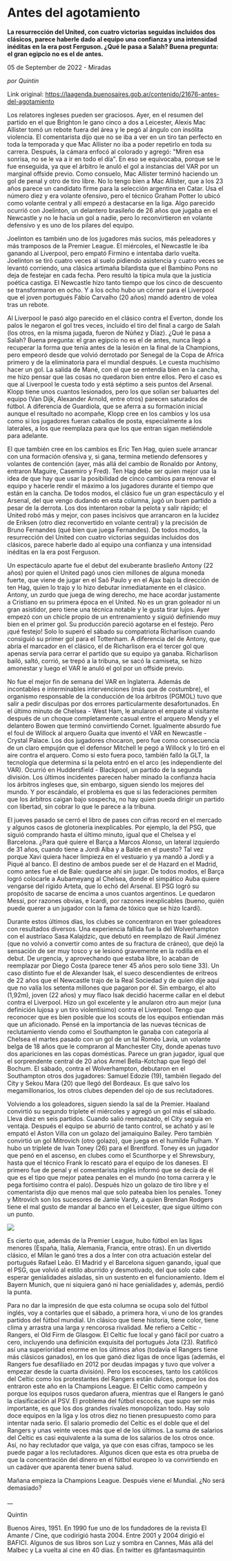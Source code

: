# Antes del agotamiento

**La resurrección del United, con cuatro victorias seguidas incluidos dos clásicos, parece haberle dado al equipo una confianza y una intensidad inéditas en la era post Ferguson.  ¿Qué le pasa a Salah? Buena pregunta: el gran egipcio no es el de antes.**

05 de September de 2022 - Miradas

_por Quintin_

Link original: https://laagenda.buenosaires.gob.ar/contenido/21676-antes-del-agotamiento



Los relatores ingleses pueden ser graciosos. Ayer, en el resumen del partido en el que Brighton le gano cinco a dos a Leicester, Alexis Mac Allister tomó un rebote fuera del área y le pegó al ángulo con insólita violencia. El comentarista dijo que no se iba a ver en un tiro tan perfecto en toda la temporada y que Mac Allister no iba a poder repetirlo en toda su carrera. Después, la cámara enfocó al colorado y agregó: "Miren esa sonrisa, no se le va a ir en todo el día". En eso se equivocaba, porque se le fue enseguida, ya que el árbitro le anuló el gol a instancias del VAR por un marginal offside previo. Como consuelo, Mac Allister terminó haciendo un gol de penal y otro de tiro libre. No lo tengo bien a Mac Allister, que a los 23 años parece un candidato firme para la selección argentina en Catar. Usa el número diez y era volante ofensivo, pero el técnico Graham Potter lo ubicó como volante central y allí empezó a destacarse en la liga. Algo parecido ocurrió con Joelinton, un delantero brasileño de 26 años que jugaba en el Newcastle y no le hacía un gol a nadie, pero lo reconvirtieron en volante defensivo y es uno de los pilares del equipo.




Joelinton es también uno de los jugadores más sucios, más peleadores y más tramposos de la Premier League. El miércoles, el Newcastle le iba ganando al Liverpool, pero empató Firmino e intentaba darlo vuelta. Joelinton se tiró cuatro veces al suelo pidiendo asistencia y cuatro veces se levantó corriendo, una clásica artimaña bilardista que el Bambino Pons no deja de festejar en cada fecha. Pero resultó la típica mula que la justicia poética castiga. El Newcastle hizo tanto tiempo que los cinco de descuento se transformaron en ocho. Y a los ocho hubo un córner para el Liverpool que el joven portugués Fábio Carvalho (20 años) mandó adentro de volea tras un rebote.




Al Liverpool le pasó algo parecido en el clásico contra el Everton, donde los palos le negaron el gol tres veces, incluido el tiro del final a cargo de Salah (los otros, en la misma jugada, fueron de Núñez y Díaz). ¿Qué le pasa a Salah? Buena pregunta: el gran egipcio no es el de antes, nunca llegó a recuperar la forma que tenía antes de la lesión en la final de la Champions, pero empeoró desde que volvió derrotado por Senegal de la Copa de Africa primero y de la eliminatoria para el mundial después. Le cuesta muchísimo hacer un gol. La salida de Mané, con el que se entendía bien en la cancha, me hizo pensar que las cosas no quedaron bien entre ellos. Pero el caso es que al Liverpool le cuesta todo y está séptimo a seis puntos del Arsenal. Klopp tiene unos cuantos lesionados, pero los que solían ser baluartes del equipo (Van Dijk, Alexander Arnold, entre otros) parecen saturados de fútbol. A diferencia de Guardiola, que se aferra a su formación inicial aunque el resultado no acompañe, Klopp cree en los cambios y los usa como si los jugadores fueran caballos de posta, especialmente a los laterales, a los que reemplaza para que los que entran sigan metiéndole para adelante.




El que también cree en los cambios es Eric Ten Hag, quien suele arrancar con una formación ofensiva y, si gana, termina metiendo defensores y volantes de contención (ayer, más allá del cambio de Ronaldo por Antony, entraron Maguire, Casemiro y Fred). Ten Hag debe ser quien mejor usa la idea de que hay que usar la posibilidad de cinco cambios para renovar el equipo y hacerle rendir el máximo a los jugadores durante el tiempo que están en la cancha. De todos modos, el clásico fue un gran espectáculo y el Arsenal, del que vengo dudando en esta columna, jugó un buen partido a pesar de la derrota. Los dos intentaron robar la pelota y salir rápido; el United robó más y mejor, con pases incisivos que arrancaron en la lucidez de Eriksen (otro diez reconvertido en volante central) y la precisión de Bruno Fernandes (qué bien que juega Fernandes). De todos modos, la resurrección del United con cuatro victorias seguidas incluidos dos clásicos, parece haberle dado al equipo una confianza y una intensidad inéditas en la era post Ferguson.




Un espectáculo aparte fue el debut del exuberante braslieño Antony (22 años) por quien el United pagó unos cien millones de alguna moneda fuerte, que viene de jugar en el Saõ Paulo y en el Ajax bajo la dirección de ten Hag, quien lo trajo y lo hizo debutar inmediatamente en el clásico. Antony, un zurdo que juega de wing derecho, me hace acordar justamente a Cristiano en su primera época en el United. No es un gran goleador ni un gran asistidor, pero tiene una técnica notable y le gusta tirar lujos. Ayer empezó con un chicle propio de un entrenamiento y siguió definiendo muy bien en el primer gol. Su producción pareció agotarse en el festejo. Pero ¡qué festejo! Solo lo superó el sábado su compatriota Richarlison cuando consiguió su primer gol para el Tottenham. A diferencia del de Antony, que abría el marcador en el clásico, el de Richarlison era el tercer gol que apenas servía para cerrar el partido que su equipo ya ganaba. Richarlison bailó, saltó, corrió, se trepó a la tribuna, se sacó la camiseta, se hizo amonestar y luego el VAR le anuló el gol por un offside previo.




No fue el mejor fin de semana del VAR en Inglaterra. Además de incontables e interminables intervenciones (más que de costumbre), el organismo responsable de la conducción de loa árbitros (PGMOL) tuvo que salir a pedir disculpas por dos errores particularmente desafortunados. En el último minuto de Chelsea - West Ham, le anularon el empate al visitante después de un choque completamente casual entre el arquero Mendy y el delantero Bowen que terminó convirtiendo Cornet. Igualmente absurdo fue el foul de Willock al arquero Guaita que inventó el VAR en Newcastle - Crystal Palace. Los dos jugadores chocaron, pero fue como consecuencia de un claro empujón que el defensor Mitchell le pegó a Willock y lo tiró en el aire contra el arquero. Como si esto fuera poco, también falló la GLT, la tecnología que determina si la pelota entró en el arco (es independiente del VAR). Ocurrió en Huddersfield - Blackpool, un partido de la segunda división. Los últimos incidentes parecen haber minado la confianza hacia los árbitros ingleses que, sin embargo, siguen siendo los mejores del mundo. Y por escándalo, el problema es que si las federaciones permiten que los árbitros caigan bajo sospecha, no hay quien pueda dirigir un partido con libertad, sin cobrar lo que le parece a la tribuna.




El jueves pasado se cerró el libro de pases con cifras record en el mercado y algunos casos de glotonería inexplicables. Por ejemplo, la del PSG, que siguió comprando hasta el último minuto, igual que el Chelsea y el Barcelona. ¿Para qué quiere el Barça a Marcos Alonso, un lateral izquierdo de 31 años, cuando tiene a Jordi Alba y a Balde en el puesto? Tal vez porque Xavi quiera hacer limpieza en el vestuario y ya mandó a Jordi y a Piqué al banco. El destino de ambos puede ser el de Hazard en el Madrid, como antes fue el de Bale: quedarse ahí sin jugar. De todos modos, el Barça logró colocarle a Aubameyang al Chelsea, donde el simpático Auba quiere vengarse del rígido Arteta, que lo echó del Arsenal. El PSG logró su propósito de sacarse de encima a unos cuantos argentinos. Le quedaron Messi, por razones obvias, e Icardi, por razones inexplicables (bueno, quién puede querer a un jugador con la fama de tóxico que se hizo Icardi).




Durante estos últimos días, los clubes se concentraron en traer goleadores con resultados diversos. Una experiencia fallida fue la del Wolverhampton con el austríaco Sasa Kalajdzic, que debutó en reemplazo de Raúl Jiménez (que no volvió a convertir como antes de su fractura de cráneo), que dejó la sensación de ser muy tosco y se lesionó gravemente en la rodilla en el debut. De urgencia, y aprovechando que estaba libre, lo acaban de reemplazar por Diego Costa (parece tener 45 años pero solo tiene 33). Un caso distinto fue el de Alexander Isak, el sueco descendientes de eritreos de 22 años que el Newcastle trajo de la Real Sociedad y de quien dije aquí que no valía los setenta millones que pagaron por él. Sin embargo, el alto (1,92m), joven (22 años) y muy flaco Isak decidió hacerme callar en el debut contra el Liverpool. Hizo un gol excelente y le anularon otro aun mejor (una definición lujosa y un tiro violentísimo) contra el Liverpool. Tengo que reconocer que es bien posible que los scouts de los equipos entiendan más que un aficionado. Pensé en la importancia de las nuevas técnicas de reclutamiento viendo como el Southampton le ganaba con categoría al Chelsea el martes pasado con un gol de un tal Roméo Lavia, un volante belga de 18 años que le compraron al Manchester City, donde apenas tuvo dos apariciones en las copas domésticas. Parece un gran jugador, igual que el sorprendente central de 20 años Armel Bella-Kotchap que llegó del Bochum. El sábado, contra el Wolverhampton, debutaron en el Southampton otros dos jugadores: Samuel Edozie (19), también llegado del City y Sekou Mara (20) que llegó del Bordeaux. Es que salvo los megamillonarios, los otros clubes dependen del ojo de sus reclutadores.




Volviendo a los goleadores, siguen siendo la sal de la Premier. Haaland convirtió su segundo triplete el miércoles y agregó un gol más el sábado. Lleva diez en seis partidos. Cuando salió reempazado, el City seguía en ventaja. Después el equipo se aburrió de tanto control, se acható y así le empató el Aston Villa con un golazo del jamaiquino Bailey. Pero también convirtió un gol Mitrovich (otro golazo), que juega en el humilde Fulham. Y hubo un triplete de Ivan Toney (26) para el Brentford. Toney es un jugador que penó en el ascenso, en clubes como el Scunthorpe y el Shrewsbury, hasta que el técnico Frank lo rescató para el equipo de los daneses. El primero fue de penal y el comentarista inglés informó que se decía de él que es el tipo que mejor patea penales en el mundo (no toma carrera y le pega fortísimo contra el palo). Después hizo un golazo de tiro libre y el comentarista dijo que menos mal que solo pateaba bien los penales. Toney y Mitrovich son los sucesores de Jamie Vardy, a quien Brendan Rodgers tiene el mal gusto de mandar al banco en el Leicester, que sigue último con un punto.




[![](https://img.youtube.com/vi/yf-2ECM_tn8/0.jpg)](https://www.youtube.com/watch?v=yf-2ECM_tn8)




Es cierto que, además de la Premier League, hubo fútbol en las ligas menores (España, Italia, Alemania, Francia, entre otras). En un divertido clásico, el Milan le ganó tres a dos a Inter con otra actuación estelar del portugués Rafael Leão. El Madrid y el Barcelona siguen ganando, igual que el PSG, que volvió al estilo aburrido y desmotivado, del que solo cabe esperar genialidades aisladas, sin un sustento en el funcionamiento. Idem el Bayern Munich, que ni siquiera ganó ni hace genialidades y, además, perdió la punta.




Para no dar la impresión de que esta columna se ocupa solo del fútbol inglés, voy a contarles que el sábado, a primera hora, vi uno de los grandes partidos del fútbol mundial. Un clásico que tiene historia, tiene color, tiene clima y arrastra una larga y rencorosa rivalidad. Me refiero a Celtic - Rangers, el Old Firm de Glasgow. El Celtic fue local y ganó fácil por cuatro a cero, incluyendo una definición exquisita del portugués Jota (23). Ratificó así una superioridad enorme en los últimos años (todavía el Rangers tiene más clásicos ganados), en los que ganó diez ligas de once ligas (además, el Rangers fue desafiliado en 2012 por deudas impagas y tuvo que volver a empezar desde la cuarta división). Pero los escoceses, tanto los católicos del Celtic como los protestantes del Rangers están dulces, porque los dos entraron este año en la Champions League. El Celtic como campeón y porque los equipos rusos quedaron afuera, mientras que el Rangers le ganó la clasificación al PSV. El problema del fútbol escocés, que supo ser más importante, es que los dos grandes rivales monopolizan todo. Hay solo doce equipos en la liga y los otros diez no tienen presupuesto como para intentar nada serio. El salario promedio del Celtic es el doble que el del Rangers y unas veinte veces más que el de los últimos. La suma de salarios del Celtic es casi equivalente a la suma de los salarios de los otros once. Así, no hay reclutador que valga, ya que con esas cifras, tampoco se les puede pagar a los reclutadores. Algunos dicen que esta es otra prueba de que la concentración del dinero en el fútbol europeo lo va convirtiendo en un cadáver que aparenta tener buena salud.




Mañana empieza la Champions League. Después viene el Mundial. ¿No será demasiado?




\_\_




Quintin




Buenos Aires, 1951. En 1990 fue uno de los fundadores de la revista El Amante / Cine, que codirigió hasta 2004. Entre 2001 y 2004 dirigió el BAFICI. Algunos de sus libros son Luz y sombra en Cannes, Más allá del Malbec y La vuelta al cine en 40 días. En twitter es @fantasmaquintin



